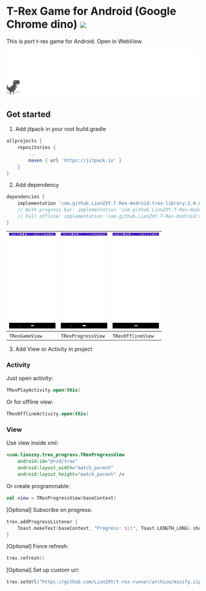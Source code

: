 # T-Rex Game for Android (Google Chrome dino) [![](https://jitpack.io/v/LionZXY/T-Rex-Android.svg)](https://jitpack.io/#LionZXY/T-Rex-Android)

This is port t-rex game for Android. Open in WebView.

![](assets/example-trex.gif)

## Get started

1. Add jitpack in your root build.gradle

```groovy
allprojects {
	repositories {
		...
		maven { url 'https://jitpack.io' }
	}
}
```

2. Add dependency

```groovy
dependencies {
	implementation 'com.github.LionZXY.T-Rex-Android:trex-library:1.0.0' // For only trex view
	// With progress bar: implementation 'com.github.LionZXY.T-Rex-Android:trex-progress:1.0.0'
    // Full offline: implementation 'com.github.LionZXY.T-Rex-Android:trex-offline:1.0.0'
}
```

| ![](assets/noprogress.gif) | ![](assets/progress.gif) | ![](assets/offline.gif) |
|-|-|-|
| `TRexGameView` | `TRexProgressView` | `TRexOfflineView` |

3. Add View or Activity in project

### Activity

Just open activity:
```kotlin
TRexPlayActivity.open(this)
```
Or for offline view:
```kotlin
TRexOfflineActivity.open(this)
```

### View

Use view inside xml:
```xml
<com.lionzxy.trex_progress.TRexProgressView
    android:id="@+id/trex"
    android:layout_width="match_parent"
    android:layout_height="match_parent" />
```

Or create programmable:
```kotlin
val view = TRexProgressView(baseContext)
```

\[Optional\] Subscribe on progress:
```kotlin
trex.addProgressListener {
    Toast.makeText(baseContext, "Progress: $it", Toast.LENGTH_LONG).show()
}
```

\[Optional\] Force refresh:
```kotlin
trex.refresh()
```

\[Optional\] Set up custom url:
```kotlin
trex.setUrl("https://github.com/LionZXY/t-rex-runner/archive/minify.zip")
```

